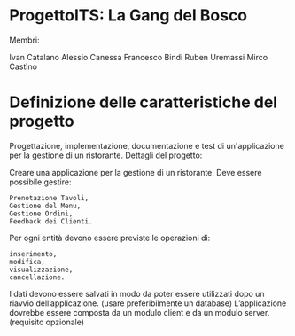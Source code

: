 # ProgettoITS: La Gang del Bosco

Membri:

Ivan Catalano
Alessio Canessa
Francesco Bindi
Ruben Uremassi
Mirco Castìno

# Definizione delle caratteristiche del progetto

Progettazione, implementazione, documentazione e test di un'applicazione per la gestione di un ristorante.
Dettagli del progetto:

Creare una applicazione per la gestione di un ristorante. 
Deve essere possibile gestire: 

    Prenotazione Tavoli, 
    Gestione del Menu, 
    Gestione Ordini, 
    Feedback dei Clienti. 

Per ogni entità devono essere previste le operazioni di:

    inserimento, 
    modifica, 
    visualizzazione, 
    cancellazione.

I dati devono essere salvati in modo da poter essere utilizzati dopo un riavvio dell’applicazione. (usare preferibilmente un database)
L’applicazione dovrebbe essere composta da un modulo client e da un modulo server. (requisito opzionale)